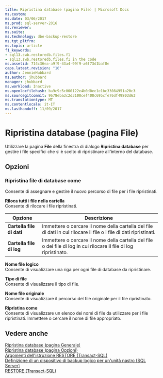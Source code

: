 ```yaml
---
title: Ripristina database (pagina File) | Microsoft Docs
ms.custom: 
ms.date: 03/06/2017
ms.prod: sql-server-2016
ms.reviewer: 
ms.suite: 
ms.technology: dbe-backup-restore
ms.tgt_pltfrm: 
ms.topic: article
f1_keywords:
- sql13.swb.restoredb.files.f1
- sql13.swb.restoredb.files.f1 in the code
ms.assetid: 714c36ea-a9f9-43a4-99f9-a6f73d1baf8e
caps.latest.revision: "16"
author: JennieHubbard
ms.author: jhubbard
manager: jhubbard
ms.workload: Inactive
ms.openlocfilehash: ba9c9c5c060122e4b0d0ee1e1bc33084951a20c3
ms.sourcegitcommit: 9678eba3c2d3100cef408c69bcfe76df49803d63
ms.translationtype: MT
ms.contentlocale: it-IT
ms.lasthandoff: 11/09/2017
---
```

# <a name="restore-database-files-page"></a>Ripristina database (pagina File)
  Utilizzare la pagina **File** della finestra di dialogo **Ripristina database** per gestire i file specifici che si è scelto di ripristinare all'interno del database.  
  
## <a name="options"></a>Opzioni  
  
### <a name="restore-database-files-as"></a>Ripristina file di database come  
 Consente di assegnare e gestire il nuovo percorso di file per i file ripristinati.  
  
 **Riloca tutti i file nella cartella**  
 Consente di rilocare i file ripristinati.  
  
|Opzione|Descrizione|  
|------------|-----------------|  
|**Cartella file di dati**|Immettere o cercare il nome della cartella del file di dati in cui rilocare il file o i file di dati ripristinati.|  
|**Cartella file di log**|Immettere o cercare il nome della cartella del file o dei file di log in cui rilocare il file di log ripristinato.|  
  
 **Nome file logico**  
 Consente di visualizzare una riga per ogni file di database da ripristinare.  
  
 **Tipo di file**  
 Consente di visualizzare il tipo di file.  
  
 **Nome file originale**  
 Consente di visualizzare il percorso del file originale per il file ripristinato.  
  
 **Ripristina come**  
 Consente di visualizzare un elenco dei nomi di file da utilizzare per i file ripristinati. Immettere o cercare il nome di file appropriato.  
  
## <a name="see-also"></a>Vedere anche  
 [Ripristina database &#40;pagina Generale&#41;](../../relational-databases/backup-restore/restore-database-general-page.md)   
 [Ripristina database &#40;pagina Opzioni&#41;](../../relational-databases/backup-restore/restore-database-options-page.md)   
 [Argomenti dell'istruzione RESTORE &#40;Transact-SQL&#41;](../../t-sql/statements/restore-statements-arguments-transact-sql.md)   
 [Definizione di un dispositivo di backup logico per un'unità nastro &#40;SQL Server&#41;](../../relational-databases/backup-restore/define-a-logical-backup-device-for-a-tape-drive-sql-server.md)   
 [RESTORE &#40;Transact-SQL&#41;](../../t-sql/statements/restore-statements-transact-sql.md)  
  
  
